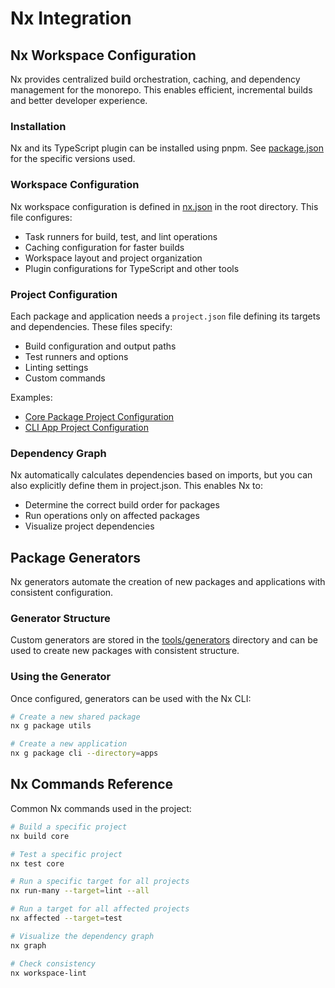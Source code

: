 # Nx Integration

## Nx Workspace Configuration

Nx provides centralized build orchestration, caching, and dependency management for the monorepo. This enables efficient, incremental builds and better developer experience.

### Installation

Nx and its TypeScript plugin can be installed using pnpm. See [package.json](../../package.json) for the specific versions used.

### Workspace Configuration

Nx workspace configuration is defined in [nx.json](../../nx.json) in the root directory. This file configures:

- Task runners for build, test, and lint operations
- Caching configuration for faster builds
- Workspace layout and project organization
- Plugin configurations for TypeScript and other tools

### Project Configuration

Each package and application needs a `project.json` file defining its targets and dependencies. These files specify:

- Build configuration and output paths
- Test runners and options
- Linting settings
- Custom commands

Examples:
- [Core Package Project Configuration](../../packages/core/project.json)
- [CLI App Project Configuration](../../apps/cli/project.json)

### Dependency Graph

Nx automatically calculates dependencies based on imports, but you can also explicitly define them in project.json. This enables Nx to:

- Determine the correct build order for packages
- Run operations only on affected packages
- Visualize project dependencies

## Package Generators

Nx generators automate the creation of new packages and applications with consistent configuration.

### Generator Structure

Custom generators are stored in the [tools/generators](../../tools/generators) directory and can be used to create new packages with consistent structure.

### Using the Generator

Once configured, generators can be used with the Nx CLI:

```bash
# Create a new shared package
nx g package utils

# Create a new application
nx g package cli --directory=apps
```

## Nx Commands Reference

Common Nx commands used in the project:

```bash
# Build a specific project
nx build core

# Test a specific project
nx test core

# Run a specific target for all projects
nx run-many --target=lint --all

# Run a target for all affected projects
nx affected --target=test

# Visualize the dependency graph
nx graph

# Check consistency
nx workspace-lint
``` 
